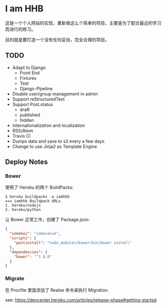# I am HHB

这是一个个人网站的实现，重新做这么个简单的项目，主要是为了配合最近的学习而进行的练习。

目的就是要打造一个没有任何妥协，完全合理的项目。

## TODO

- Adapt to Django
  - Front End
  - Fixtures
  - Test
  - Django-Pipeline
- Disable user/group management in admin
- Support reStructuredText
- Support Post.status
  - draft
  - published
  - hidden
- Internationalization and localization
- RSS/Atom
- Travis CI
- Dumps data and save to s3 every a few days.
- Change to use Jinja2 as Template Engine


## Deploy Notes

### Bower

使用了 Heroku 的两个 BuildPacks:

```
$ heroku buildpacks -a iamhhb
=== iamhhb Buildpack URLs
1. heroku/nodejs
2. heroku/python
```

让 Bower 正常工作，创建了 Package.json:

```json
{
  "somekey": "somevalue",
  "scripts": {
    "postinstall": "node_modules/bower/bin/bower install"
  },
  "dependencies": {
    "bower": "^1.8.0"
  }
}
```

### Migrate

在 Procfile 里面添加了 Realse 命令来执行 Migration.

see: https://devcenter.heroku.com/articles/release-phase#getting-started
